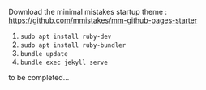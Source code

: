 Download the minimal mistakes startup theme : https://github.com/mmistakes/mm-github-pages-starter

1. `sudo apt install ruby-dev`
1. `sudo apt install ruby-bundler`
1. `bundle update`
1. `bundle exec jekyll serve`

to be completed...

